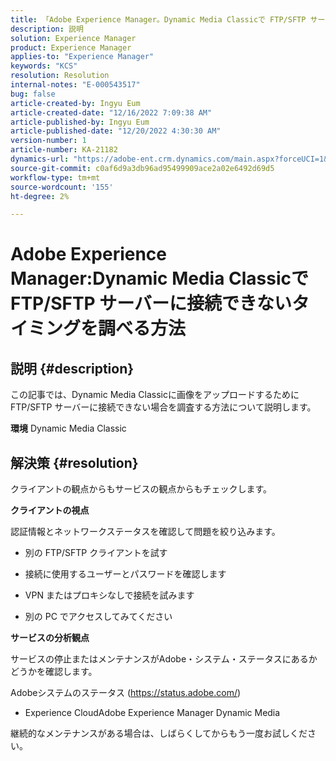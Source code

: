 ```yaml
---
title: 「Adobe Experience Manager。Dynamic Media Classicで FTP/SFTP サーバーに接続できないタイミングを調査する方法
description: 説明
solution: Experience Manager
product: Experience Manager
applies-to: "Experience Manager"
keywords: "KCS"
resolution: Resolution
internal-notes: "E-000543517"
bug: false
article-created-by: Ingyu Eum
article-created-date: "12/16/2022 7:09:38 AM"
article-published-by: Ingyu Eum
article-published-date: "12/20/2022 4:30:30 AM"
version-number: 1
article-number: KA-21182
dynamics-url: "https://adobe-ent.crm.dynamics.com/main.aspx?forceUCI=1&pagetype=entityrecord&etn=knowledgearticle&id=beb63494-107d-ed11-81ac-6045bd006c82"
source-git-commit: c0af6d9a3db96ad95499909ace2a02e6492d69d5
workflow-type: tm+mt
source-wordcount: '155'
ht-degree: 2%

---
```


# Adobe Experience Manager:Dynamic Media Classicで FTP/SFTP サーバーに接続できないタイミングを調べる方法

## 説明 {#description}


この記事では、Dynamic Media Classicに画像をアップロードするために FTP/SFTP サーバーに接続できない場合を調査する方法について説明します。

<b>環境</b>
Dynamic Media Classic


## 解決策 {#resolution}


クライアントの観点からもサービスの観点からもチェックします。

<b>クライアントの視点</b>

認証情報とネットワークステータスを確認して問題を絞り込みます。

- 別の FTP/SFTP クライアントを試す

- 接続に使用するユーザーとパスワードを確認します

- VPN またはプロキシなしで接続を試みます

- 別の PC でアクセスしてみてください

<b>サービスの分析観点</b>

サービスの停止またはメンテナンスがAdobe・システム・ステータスにあるかどうかを確認します。

Adobeシステムのステータス (https://status.adobe.com/)

- Experience CloudAdobe Experience Manager Dynamic Media

継続的なメンテナンスがある場合は、しばらくしてからもう一度お試しください。

